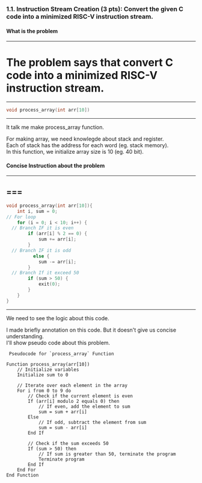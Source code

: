 ### 1.1. Instruction Stream Creation (3 pts): Convert the given C code into a minimized RISC-V instruction stream.

#### What is the problem 
------------------------

The problem says that convert C code into a minimized RISC-V instruction stream.
===
---
```c
void process_array(int arr[10])
```
---
It talk me make process_array function.  

For making array, we need knowlegde about stack and register.  
Each of stack has the address for each word (eg. stack memory).  
In this function, we initialize array size is 10 (eg. 40 bit).  


#### Concise Instruction about the problem 
------------------------

===
---
```c
void process_array(int arr[10]){
    int i, sum = 0;
// For loop
    for (i = 0; i < 10; i++) {
  // Branch IF it is even 
        if (arr[i] % 2 == 0) { 
            sum += arr[i]; 
        }
  // Branch IF it is odd
          else { 
            sum -= arr[i]; 
        }
  // Branch If it exceed 50
        if (sum > 50) { 
            exit(0); 
        } 
    } 
}
```
---

We need to see the logic about this code.  

  I made briefly annotation on this code. But it doesn't give us concise understanding.  
  I'll show pseudo code about this problem.  

     Pseudocode for `process_array` Function

```plaintext
Function process_array(arr[10])
    // Initialize variables
    Initialize sum to 0

    // Iterate over each element in the array
    For i from 0 to 9 do
        // Check if the current element is even
        If (arr[i] modulo 2 equals 0) then
            // If even, add the element to sum
            sum = sum + arr[i]
        Else
            // If odd, subtract the element from sum
            sum = sum - arr[i]
        End If

        // Check if the sum exceeds 50
        If (sum > 50) then
            // If sum is greater than 50, terminate the program
            Terminate program
        End If
    End For
End Function
```



